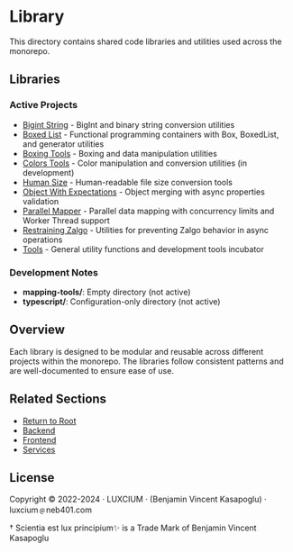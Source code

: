 # Library

This directory contains shared code libraries and utilities used across the monorepo.

## Libraries

### Active Projects

- [Bigint String](bigintString/README.md) - BigInt and binary string conversion utilities
- [Boxed List](boxed-list/README.md) - Functional programming containers with Box, BoxedList, and generator utilities
- [Boxing Tools](boxing-tools/README.md) - Boxing and data manipulation utilities
- [Colors Tools](colors-tools/README.md) - Color manipulation and conversion utilities (in development)
- [Human Size](human-size/README.md) - Human-readable file size conversion tools
- [Object With Expectations](object-with-expectations/README.md) - Object merging with async properties validation
- [Parallel Mapper](parallel-mapper/README.md) - Parallel data mapping with concurrency limits and Worker Thread support
- [Restraining Zalgo](restraining-zalgo/README.md) - Utilities for preventing Zalgo behavior in async operations
- [Tools](tools/README.md) - General utility functions and development tools incubator

### Development Notes

- **mapping-tools/**: Empty directory (not active)
- **typescript/**: Configuration-only directory (not active)

## Overview

Each library is designed to be modular and reusable across different projects within the monorepo. The libraries follow consistent patterns and are well-documented to ensure ease of use.

## Related Sections

- [Return to Root](../README.md)
- [Backend](../backend/README.md)
- [Frontend](../frontend/README.md)
- [Services](../services/README.md)

## License

Copyright © 2022-2024 · LUXCIUM · (Benjamin Vincent Kasapoglu) · luxcium﹫neb401.com

† Scientia est lux principium✨ is a Trade Mark of Benjamin Vincent Kasapoglu
